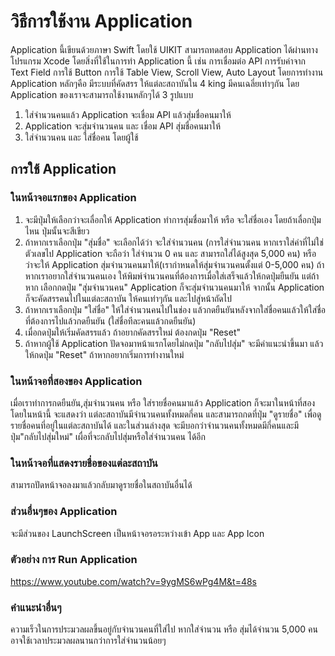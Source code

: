 # วิธีการใช้งาน Application
Application นี้เขียนด้วยภาษา Swift โดยใช้ UIKIT สามารถทดสอบ Application ได้ผ่านทางโปรแกรม Xcode โดยสิ่งที่ใช้ในการทำ Application นี้ เช่น การเชื่อมต่อ API  การรับค่าจาก Text Field การใช้ Button การใช้ Table View, Scroll View,  Auto Layout
โดยการทำงาน Application หลักๆคือ มีระบบที่คัดสรร ให้แต่ละสถาบันใน
4 king มีคนเฉลี่ยเท่าๆกัน
โดย Application ของเราจะสามารถใช้งานหลักๆได้ 3 รูปแบบ
1. ใส่จำนวนคนแล้ว Application จะเชื่อม API แล้วสุ่มชื่อคนมาให้
2. Application จะสุ่มจำนวนคน และ เชื่อม API สุ่มชื่อคนมาให้
3. ใส่จำนวนคน และ ใส่ชื่อคน โดยผู้ใช้
##  การใช้ Application
### ในหน้าจอแรกของ Application
1. จะมีปุ่มให้เลือกว่าจะเลื่อกให้ Application ทำการสุ่มชื่อมาให้ หรือ จะใส่ชื่อเอง โดยถ้าเลื่อกปุ่มไหน ปุ่มนั้นจะสีเขียว
2.  ถ้าหากเราเลือกปุ่ม "สุ่มชื่อ" จะเลือกได้ว่า จะใส่จำนวนคน (การใส่จำนวนคน หากเราใส่ค่าที่ไม่ใช่ตัวเลขไป Application จะถือว่า ใส่จำนวน 0 คน และ สามารถใส่ได้สูงสุด 5,000 คน) หรือ ว่าจะให้ Application สุ่มจำนวนคนมาให้(เรากำหนดให้สุ่มจำนวนคนตั้งแต่ 0-5,000 คน) ถ้าหากเราอยากใส่จำนวนคนเอง ให้พิมพ์จำนวนคนที่ต้องการเมื่อใส่เสร็จแล้วให้กดปุ่มยืนยัน แต่ถ้าหาก เลือกกดปุ่ม "สุ่มจำนวนคน"  Application ก็จะสุ่มจำนวนคนมาให้ จากนั้น Application ก็จะคัดสรรคนไปในแต่ละสถาบัน ให้คนเท่าๆกัน และไปสู่หน้าถัดไป
3. ถ้าหากเราเลือกปุ่ม "ใส่ชื่อ" ให้ใส่จำนวนคนไปในช่อง แล้วกดยืนยันหลังจากใส่ชื่อคนแล้วให้ใส่ชื่อที่ต้องการไปแล้วกดยืนยัน (ใส่ชื่อทีละคนแล้วกดยืนยัน)
4. เมื่อกดปุ่มให้เริ่มคัดสรรแล้ว ถ้าอยากคัดสรรใหม่ ต้องกดปุ่ม "Reset"
5. ถ้าหากผู้ใช้  Application ปัดจอมาหน้าแรกโดยไม่กดปุ่ม "กลับไปสุ่ม" จะมีคำแนะนำขึ้นมา แล้วให้กดปุ่ม "Reset" ถ้าหากอยากเริ่มการทำงานใหม่
### ในหน้าจอที่สองของ Application
เมื่อเราทำการกดยืนยัน,สุ่มจำนวนคน หรือ ใส่รายชื่อคนมาแล้ว Application ก็จะมาในหน้าที่สอง โดยในหน้านี้ จะแสดงว่า แต่ละสถาบันมีจำนวนคนทั้งหมดกี่คน และสามารถกดที่ปุ่ม "ดูรายชื่อ" เพื่อดูรายชื่อคนที่อยู่ในแต่ละสถาบันได้
และในส่วนล่างสุด จะมีบอกว่าจำนวนคนทั้งหมดมีกี่คนและมีปุ่ม"กลับไปสุ่มใหม่" เผื่อที่จะกลับไปสุ่มหรือใส่จำนวนคน ได้อีก
### ในหน้าจอที่แสดงรายชื่อของแต่ละสถาบัน
สามารถปัดหน้าจอลงมาแล้วกลับมาดูรายชื่อในสถาบันอื่นได้

### ส่วนอื่นๆของ Application
จะมีส่วนของ LaunchScreen เป็นหน้าจอรอระหว่างเข้า App และ App Icon

### ตัวอย่าง การ Run Application
https://www.youtube.com/watch?v=9ygMS6wPg4M&t=48s
### คำแนะนำอื่นๆ
ความเร็วในการประมวลผลขึ้นอยู่กับจำนวนคนที่ใส่ไป หากใส่จำนวน หรือ สุ่มได้จำนวน 5,000 คน อาจใช้เวลาประมวลผลนานกว่าการใส่จำนวนน้อยๆ
